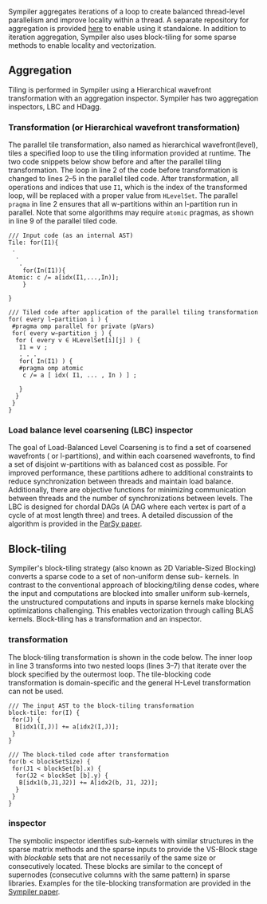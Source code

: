 
Sympiler aggregates iterations of a loop to create balanced 
thread-level parallelism and improve locality within a thread. 
A separate repository for aggregation is provided 
[here](https://github.com/sympiler/aggregation.git) to enable using it 
standalone. 
In addition to iteration aggregation, Sympiler also uses block-tiling 
for some sparse methods to enable locality and vectorization.


## Aggregation 
Tiling is performed in Sympiler using a Hierarchical wavefront transformation with 
an aggregation inspector. Sympiler has two aggregation inspectors, LBC and HDagg.


### Transformation (or Hierarchical wavefront transformation)
The parallel tile transformation, also named as hierarchical wavefront(level), 
tiles a specified loop to use the tiling information provided at runtime.
The two code snippets below show before and after the parallel tiling 
transformation. 
The loop in line 2 of the code before transformation is changed
to lines 2–5 in the parallel tiled code. After transformation,
all operations and indices that use `I1`, which is the index of
the transformed loop, will be replaced with a proper value
from `HLevelSet`. The parallel `pragma` in line 2 ensures that
all w-partitions within an l-partition run in parallel. Note that
some algorithms may require `atomic` pragmas, as shown in line 9 
of the parallel tiled code.



```
/// Input code (as an internal AST)
Tile: for(I1){
 .
  .
   .
    for(In(I1)){
Atomic: c /= a[idx(I1,...,In)]; 
    }

}
```

```
/// Tiled code after application of the parallel tiling transformation
for( every l−partition i ) {
 #pragma omp parallel for private (pVars)
 for( every w−partition j ) {
  for ( every v ∈ HLevelSet[i][j] ) {
   I1 = v ;
   . . .
   for( In(I1) ) {
   #pragma omp atomic
    c /= a [ idx( I1, ... , In ) ] ; 

   } 
  } 
 } 
} 
```



### Load balance level coarsening (LBC) inspector
The goal of Load-Balanced Level Coarsening is to find a
set of coarsened wavefronts ( or l-partitions), and within each coarsened wavefronts, to find a set
of disjoint w-partitions with as balanced cost as possible. For
improved performance, these partitions adhere to additional
constraints to reduce synchronization between threads and
maintain load balance. Additionally, there are objective functions 
for minimizing communication between threads and the
number of synchronizations between levels. The LBC is designed for 
chordal DAGs (A DAG where each vertex is part of a cycle of at most length three) and trees.
A detailed discussion of the algorithm is provided in the [ParSy paper](citation.md#parsy).





## Block-tiling 
Sympiler's block-tiling strategy (also known as 2D Variable-Sized Blocking) converts
 a sparse code to a set of non-uniform dense sub-
kernels. In contrast to the conventional approach of blocking/tiling
dense codes, where the input and computations are blocked into
smaller uniform sub-kernels, the unstructured computations and 
inputs in sparse kernels make blocking optimizations challenging. 
This enables vectorization through calling 
BLAS kernels. Block-tiling has a transformation and an inspector.

### transformation 
The block-tiling transformation is shown in the code below. 
The inner loop in line 3 transforms into two nested
loops (lines 3–7) that iterate over the block specified by the outermost
loop. The tile-blocking code transformation is domain-specific and the 
general H-Level transformation can not be used.  
```
/// The input AST to the block-tiling transformation
block-tile: for(I) {
 for(J) {
  B[idx1(I,J)] += a[idx2(I,J)];
 }
}
```


```
/// The block-tiled code after transformation
for(b < blockSetSize) {
 for(J1 < blockSet[b].x) {
  for(J2 < blockSet [b].y) {
   B[idx1(b,J1,J2)] += A[idx2(b, J1, J2)];
  }
 }
}
```

### inspector
The symbolic inspector identifies sub-kernels with similar structures
in the sparse matrix methods and the sparse inputs to provide the
VS-Block stage with _blockable_ sets that are not necessarily of the
same size or consecutively located. These blocks are similar to the
concept of supernodes (consecutive columns with the same pattern) in sparse libraries.
Examples for the tile-blocking transformation are provided in the [Sympiler paper](citation.md#sympiler).

